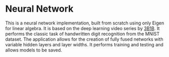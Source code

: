 # Neural Network
This is a neural network implementation, built from scratch using only Eigen for linear algebra. It is based on the deep learning video series by <a href="https://youtu.be/aircAruvnKk?si=prFFrvRNSP6NW17c">3B1B</a>. It performs the classic task of handwritten digit recognition from the MNIST dataset. The application allows for the creation of fully fused networks with variable hidden layers and layer widths. It performs training and testing and allows models to be saved.
